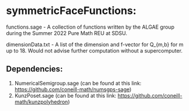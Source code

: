 # symmetricFaceFunctions:
functions.sage - A collection of functions written by the ALGAE group during the Summer 2022 Pure Math REU at SDSU. 

dimensionData.txt - A list of the dimension and f-vector for Q_{m,b} for m up to 18. Would not advise further computation without a supercomputer.

Dependencies:
------------
1. NumericalSemigroup.sage (can be found at this link: https://github.com/coneill-math/numsgps-sage)
2. KunzPoset.sage (can be found at this link: https://github.com/coneill-math/kunzpolyhedron)
